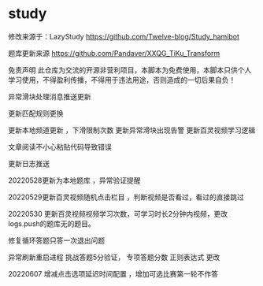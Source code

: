 # study
修改来源于：LazyStudy
https://github.com/Twelve-blog/Study_hamibot


题库更新来源
https://github.com/Pandaver/XXQG_TiKu_Transform

免责声明
此仓库为交流的开源非营利项目，本脚本为免费使用，本脚本只供个人学习使用，不得盈利传播，不得用于违法用途，否则造成的一切后果自负！

异常滑块处理消息推送更新

 更新匹配规则更换
 
 更新本地频道更新 ，下滑限制次数
 更新异常滑块出现告警
 更新百灵视频学习逻辑
 
 文章阅读不小心粘贴代码导致错误
 
 更新日志推送
 
 20220528更新为本地题库 ，异常验证提醒
 
 20220529更新百灵视频随机点击栏目 ，判断视频是否看过，看过的直接跳过
 
 20220530 更新百灵视频视频学习次数，可学习时长2分钟内视频，更改logs.push的题库无的题目。
 
 修复循环答题只答一次退出问题
 
 异常刷新重启进程
 挑战答题5分验证， 专项答题分数 正则表达式 更改
 
 20220607 增减点击选项延迟时间配置 ，增加可选比赛第一轮不作答
